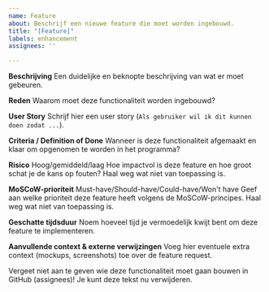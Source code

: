 ```yaml
---
name: Feature
about: Beschrijf een nieuwe feature die moet worden ingebouwd.
title: "[Feature]"
labels: enhancement
assignees: ''

---
```


**Beschrijving**
Een duidelijke en beknopte beschrijving van wat er moet gebeuren.

**Reden**
Waarom moet deze functionaliteit worden ingebouwd?

**User Story**
Schrijf hier een user story (`Als gebruiker wil ik dit kunnen doen zodat ...`).

**Criteria / Definition of Done**
Wanneer is deze functionaliteit afgemaakt en klaar om opgenomen te worden in het programma?

**Risico**
Hoog/gemiddeld/laag
Hoe impactvol is deze feature en hoe groot schat je de kans op fouten? Haal weg wat niet van toepassing is.

**MoSCoW-prioriteit**
Must-have/Should-have/Could-have/Won't have
Geef aan welke prioriteit deze feature heeft volgens de MoSCoW-principes. Haal weg wat niet van toepassing is.

**Geschatte tijdsduur**
Noem hoeveel tijd je vermoedelijk kwijt bent om deze feature te implementeren.

**Aanvullende context & externe verwijzingen**
Voeg hier eventuele extra context (mockups, screenshots) toe over de feature request.



Vergeet niet aan te geven wie deze functionaliteit moet gaan bouwen in GitHub (assignees)! Je kunt deze tekst nu verwijderen.
